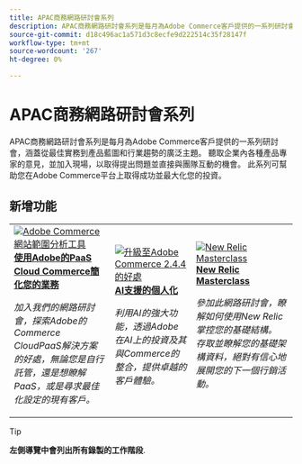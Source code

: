 ```yaml
---
title: APAC商務網路研討會系列
description: APAC商務網路研討會系列是每月為Adobe Commerce客戶提供的一系列研討會，涵蓋從最佳實務到產品藍圖和行業趨勢的廣泛主題。
source-git-commit: d18c496ac1a571d3c8ecfe9d222514c35f28147f
workflow-type: tm+mt
source-wordcount: '267'
ht-degree: 0%

---
```


# APAC商務網路研討會系列

APAC商務網路研討會系列是每月為Adobe Commerce客戶提供的一系列研討會，涵蓋從最佳實務到產品藍圖和行業趨勢的廣泛主題。 聽取企業內各種產品專家的意見，並加入現場，以取得提出問題並直接與團隊互動的機會。 此系列可幫助您在Adobe Commerce平台上取得成功並最大化您的投資。

## 新增功能

<table>
<tr>
  <td>
    <a href="https://experienceleague.adobe.com/docs/events/apac-commerce-recordings/2023/adobes-paas-cloud-commerce.html">
      <img alt="Adobe Commerce網站範圍分析工具" src="https://video.tv.adobe.com/v/3419132?format=jpeg" />
    </a>
     <div>
      <a href="https://experienceleague.adobe.com/docs/events/apac-commerce-recordings/2023/adobes-paas-cloud-commerce.html">
        <strong>使用Adobe的PaaS Cloud Commerce簡化您的業務</strong>
      </a>
    </div>
    <p>
    <em>加入我們的網路研討會，探索Adobe的Commerce CloudPaaS解決方案的好處，無論您是自行託管，還是想瞭解PaaS，或是尋求最佳化設定的現有客戶。</em>
    <p>
  </td>
  <td>
    <a href="https://experienceleague.adobe.com/docs/events/apac-commerce-recordings/2023/ai-personalisation.html">
      <img alt="升級至Adobe Commerce 2.4.4的好處" src="https://video.tv.adobe.com/v/3419107?format=jpeg" />
    </a>
     <div>
      <a href="https://experienceleague.adobe.com/docs/events/apac-commerce-recordings/2023/ai-personalisation.html">
        <strong>AI支援的個人化</strong>
      </a>
    </div>
    <p>
    <em>利用AI的強大功能，透過Adobe在AI上的投資及其與Commerce的整合，提供卓越的客戶體驗。</em>
    <p>
  </td>
  <td>
    <a href="https://experienceleague.adobe.com/docs/commerce-events/apac-commerce/2022/new-relic.html">
      <img alt="New Relic Masterclass" src="./assets/new-relic.png" />
    </a>
     <div>
      <a href="https://experienceleague.adobe.com/docs/commerce-events/apac-commerce/2022/new-relic.html">
        <strong>New Relic Masterclass</strong>
      </a>
    </div>
    <p>
    <em>參加此網路研討會，瞭解如何使用New Relic掌控您的基礎結構。 存取並瞭解您的基礎架構資料，絕對有信心地展開您的下一個行銷活動。</em>
    <p>
  </td>  
</tr>
</table>

>[!TIP]
>
>**左側導覽中會列出所有錄製的工作階段**.
